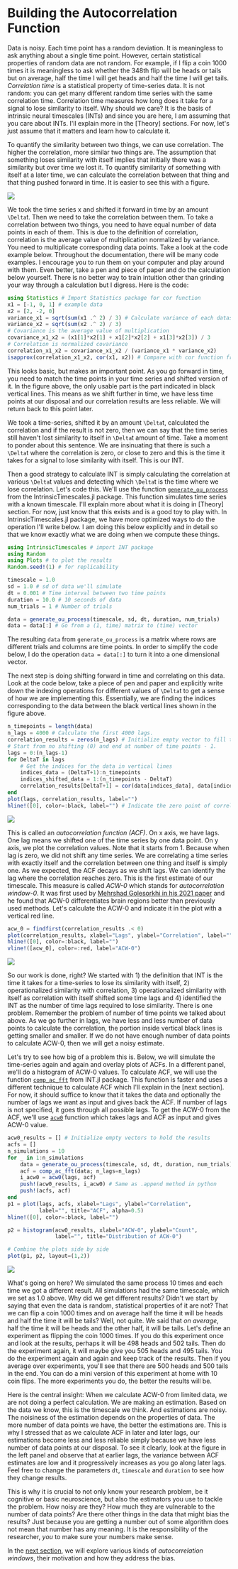 # Building the Autocorrelation Function

Data is noisy. Each time point has a random deviation. It is meaningless to ask anything about a single time point. However, certain statistical properties of random data are not random. For example, if I flip a coin 1000 times it is meaningless to ask whether the 348th flip will be heads or tails but on average, half the time I will get heads and half the time I will get tails. _Correlation time_ is a statistical property of time-series data. It is not random: you can get many different random time series with the same correlation time. Correlation time measures how long does it take for a signal to lose similarity to itself. Why should we care? It is the basis of intrinsic neural timescales (INTs) and since you are here, I am assuming that you care about INTs. I'll explain more in the [Theory] sections. For now, let's just assume that it matters and learn how to calculate it. 

To quantify the similarity between two things, we can use correlation. The higher the correlation, more similar two things are. The assumption that something loses similarity with itself implies that initially there was a similarity but over time we lost it. To quantify similarity of something with itself at a later time, we can calculate the correlation between that thing and that thing pushed forward in time. It is easier to see this with a figure. 

![](assets/practice_acf_1_drawio.svg)

We took the time series x and shifted it forward in time by an amount `` \Delta``t. Then we need to take the correlation between them. To take a correlation between two things, you need to have equal number of data points in each of them. This is due to the definition of correlation, correlation is the average value of multiplication normalized by variance. You need to multiplicate corresponding data points. Take a look at the code example below. Throughout the documentation, there will be many code examples. I encourage you to run them on your computer and play around with them. Even better, take a pen and piece of paper and do the calculation below yourself. There is no better way to train intuition other than grinding your way through a calculation but I digress. Here is the code:

```julia
using Statistics # Import Statistics package for cor function
x1 = [-1, 0, 1] # example data
x2 = [2, -2, 0]
variance_x1 = sqrt(sum(x1 .^ 2) / 3) # Calculate variance of each dataset
variance_x2 = sqrt(sum(x2 .^ 2) / 3)
# Covariance is the average value of multiplication
covariance_x1_x2 = (x1[1]*x2[1] + x1[2]*x2[2] + x1[3]*x2[3]) / 3
# Correlation is normalized covariance
correlation_x1_x2 = covariance_x1_x2 / (variance_x1 * variance_x2)
isapprox(correlation_x1_x2, cor(x1, x2)) # Compare with cor function from Statistics package
```

This looks basic, but makes an important point. As you go forward in time, you need to match the time points in your time series and shifted version of it. In the figure above, the only usable part is the part indicated in black vertical lines. This means as we shift further in time, we have less time points at our disposal and our correlation results are less reliable. We will return back to this point later. 

We took a time-series, shifted it by an amount ``\Delta``t, calculated the correlation and if the result is not zero, then we can say that the time series still haven't lost similarity to itself in ``\Delta``t amount of time. Take a moment to ponder about this sentence. We are insinuating that there is such a ``\Delta``t where the correlation is zero, or close to zero and this is the time it takes for a signal to lose similarity with itself. This is our INT. 

Then a good strategy to calculate INT is simply calculating the correlation at various ``\Delta``t values and detecting which ``\Delta``t is the time where we lose correlation. Let's code this. We'll use the function [`generate_ou_process`](@ref) from the IntrinsicTimescales.jl package. This function simulates time series with a known timescale. I'll explain more about what it is doing in [Theory] section. For now, just know that this exists and is a good toy to play with. In IntrinsicTimescales.jl package, we have more optimized ways to do the operation I'll write below. I am doing this below explicitly and in detail so that we know exactly what we are doing when we compute these things. 

```julia
using IntrinsicTimescales # import INT package
using Random 
using Plots # to plot the results
Random.seed!(1) # for replicability

timescale = 1.0
sd = 1.0 # sd of data we'll simulate
dt = 0.001 # Time interval between two time points
duration = 10.0 # 10 seconds of data
num_trials = 1 # Number of trials

data = generate_ou_process(timescale, sd, dt, duration, num_trials)
data = data[:] # Go from a (1, time) matrix to (time) vector
```

The resulting `data` from `generate_ou_process` is a matrix where rows are different trials and columns are time points. In order to simplify the code below, I do the operation `data = data[:]` to turn it into a one dimensional vector. 

The next step is doing shifting forward in time and correlating on this data. Look at the code below, take a piece of pen and paper and explicitly write down the indexing operations for different values of ``\Delta``t to get a sense of how we are implementing this. Essentially, we are finding the indices corresponding to the data between the black vertical lines shown in the figure above. 

```julia
n_timepoints = length(data)
n_lags = 4000 # Calculate the first 4000 lags.
correlation_results = zeros(n_lags) # Initialize empty vector to fill the results
# Start from no shifting (0) and end at number of time points - 1. 
lags = 0:(n_lags-1)
for DeltaT in lags
    # Get the indices for the data in vertical lines
    indices_data = (DeltaT+1):n_timepoints
    indices_shifted_data = 1:(n_timepoints - DeltaT)
    correlation_results[DeltaT+1] = cor(data[indices_data], data[indices_shifted_data])
end
plot(lags, correlation_results, label="") 
hline!([0], color=:black, label="") # Indicate the zero point of correlations
```

![](assets/intro_2.svg)

This is called an _autocorrelation function (ACF)_. On x axis, we have lags. One lag means we shifted one of the time series by one data point. On y axis, we plot the correlation values. Note that it starts from 1. Because when lag is zero, we did not shift any time series. We are correlating a time series with exactly itself and the correlation between one thing and itself is simply one. As we expected, the ACF decays as we shift lags. We can identify the lag where the correlation reaches zero. This is the first estimate of our timescale. This measure is called _ACW-0_ which stands for _autocorrelation window-0_. It was first used by [Mehrshad Golesorkhi in his 2021 paper](https://www.nature.com/articles/s42003-021-01785-z) and he found that ACW-0 differentiates brain regions better than previously used methods. Let's calculate the ACW-0 and indicate it in the plot with a vertical red line. 

```julia
acw_0 = findfirst(correlation_results .< 0)
plot(correlation_results, xlabel="Lags", ylabel="Correlation", label="")
hline!([0], color=:black, label="")
vline!([acw_0], color=:red, label="ACW-0")
```

![](assets/intro_3.svg)

So our work is done, right? We started with 1) the definition that INT is the time it takes for a time-series to lose its similarity with itself, 2) operationalized similarity with correlation, 3) operationalized similarity with itself as correlation with itself shifted some time lags and 4) identified the INT as the number of time lags required to lose similarity. There is one problem. Remember the problem of number of time points we talked about above. As we go further in lags, we have less and less number of data points to calculate the correlation, the portion inside vertical black lines is getting smaller and smaller. If we do not have enough number of data points to calculate ACW-0, then we will get a noisy estimate. 

Let's try to see how big of a problem this is. Below, we will simulate the time-series again and again and overlay plots of ACFs. In a different panel, we'll do a histogram of ACW-0 values. To calculate ACF, we will use the function [`comp_ac_fft`](@ref) from  INT.jl package. This function is faster and uses a different technique to calculate ACF which I'll explain in the [next section]. For now, it should suffice to know that it takes the data and optionally the number of lags we want as input and gives back the ACF. If number of lags is not specified, it goes through all possible lags. To get the ACW-0 from the ACF, we'll use [`acw0`](../acw.md) function which takes lags and ACF as input and gives ACW-0 value. 

```julia
acw0_results = [] # Initialize empty vectors to hold the results
acfs = []
n_simulations = 10
for _ in 1:n_simulations
    data = generate_ou_process(timescale, sd, dt, duration, num_trials)[:]
    acf = comp_ac_fft(data; n_lags=n_lags)
    i_acw0 = acw0(lags, acf)
    push!(acw0_results, i_acw0) # Same as .append method in python
    push!(acfs, acf)
end
p1 = plot(lags, acfs, xlabel="Lags", ylabel="Correlation", 
          label="", title="ACF", alpha=0.5)
hline!([0], color=:black, label="")

p2 = histogram(acw0_results, xlabel="ACW-0", ylabel="Count",
               label="", title="Distribution of ACW-0")

# Combine the plots side by side
plot(p1, p2, layout=(1,2))
```

![](assets/intro_4.svg)

What's going on  here? We simulated the same process 10 times and each time we got a different result. All simulations had the same timescale, which we set as 1.0 above. Why did we get different results? Didn't we start by saying that even the data is random, statistical properties of it are not? That we can flip a coin 1000 times and on average half the time it will be heads and half the time it will be tails? Well, not quite. We said that _on average_, half the time it will be heads and the other half, it will be tails. Let's define an experiment as flipping the coin 1000 times. If you do this experiment once and look at the results, perhaps it will be 498 heads and 502 tails. Then do the experiment again, it will maybe give you 505 heads and 495 tails. You do the experiment again and again and keep track of the results. Then if you average over experiments, you'll see that there are 500 heads and 500 tails in the end. You can do a mini version of this experiment at home with 10 coin flips. The more experiments you do, the better the results will be. 

Here is the central insight: When we calculate ACW-0 from limited data, we are not doing a perfect calculation. We are making an estimation. Based on the data we know, this is the timescale we think. And estimations are noisy. The noisiness of the estimation depends on the properties of data. The more number of data points we have, the better the estimations are. This is why I stressed that as we calculate ACF in later and later lags, our estimations become less and less reliable simply because we have less number of data points at our disposal. To see it clearly, look at the figure in the left panel and observe that at earlier lags, the variance between ACF estimates are low and it progressively increases as you go along later lags. Feel free to change the parameters `dt`,  `timescale` and `duration` to see how they change results. 

This is why it is crucial to not only know your research problem, be it cognitive or basic neuroscience, but also the estimators you use to tackle the problem. How noisy are they? How much they are vulnerable to the number of data points? Are there other things in the data that might bias the results? Just because you are getting a number out of some algorithm does not mean that number has any meaning. It is the responsibility of the researcher, _you_ to make sure your numbers make sense. 

In the [next section](practice_2_acw.md), we will explore various kinds of _autocorrelation windows_, their motivation and how they address the bias. 